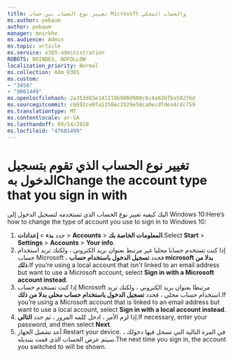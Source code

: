```yaml
---
title: تغيير نوع الحساب بين حساب Microsoft والحساب المحلي
ms.author: pebaum
author: pebaum
manager: mnirkhe
ms.audience: Admin
ms.topic: article
ms.service: o365-administration
ROBOTS: NOINDEX, NOFOLLOW
localization_priority: Normal
ms.collection: Adm_O365
ms.custom:
- "3450"
- "9001449"
ms.openlocfilehash: 2a353d83e341119b900d900c8c4a83bfba582f6d
ms.sourcegitcommit: c6692ce0fa1358ec3529e59ca0ecdfdea4cdc759
ms.translationtype: MT
ms.contentlocale: ar-SA
ms.lasthandoff: 09/14/2020
ms.locfileid: "47681499"
---
```

# <a name="change-the-account-type-that-you-sign-in-with"></a><span data-ttu-id="2d049-102">تغيير نوع الحساب الذي تقوم بتسجيل الدخول به</span><span class="sxs-lookup"><span data-stu-id="2d049-102">Change the account type that you sign in with</span></span>

<span data-ttu-id="2d049-103">اليك كيفيه تغيير نوع الحساب الذي تستخدمه لتسجيل الدخول إلى Windows 10:</span><span class="sxs-lookup"><span data-stu-id="2d049-103">Here’s how to change the type of account you use to sign in to Windows 10:</span></span>

1. <span data-ttu-id="2d049-104">حدد **بدء**  >  **إعدادات**  >  **Accounts**  >  **المعلومات الخاصة بك**.</span><span class="sxs-lookup"><span data-stu-id="2d049-104">Select **Start** > **Settings** > **Accounts** > **Your info**.</span></span>
2. <span data-ttu-id="2d049-105">إذا كنت تستخدم حسابا محليا غير مرتبط بعنوان بريد الكتروني ، ولكنك تريد استخدام حساب Microsoft ، فحدد **تسجيل الدخول باستخدام حساب microsoft بدلا من ذلك**.</span><span class="sxs-lookup"><span data-stu-id="2d049-105">If you’re using a local account that isn't linked to an email address but want to use a Microsoft account, select **Sign in with a Microsoft account instead**.</span></span>
3. <span data-ttu-id="2d049-106">إذا كنت تستخدم حساب Microsoft مرتبطا بعنوان بريد الكتروني ، ولكنك تريد استخدام حساب محلي ، فحدد **تسجيل الدخول باستخدام حساب محلي بدلا من ذلك**.</span><span class="sxs-lookup"><span data-stu-id="2d049-106">If you’re using a Microsoft account that is linked to an email address but want to use a local account, select **Sign in with a local account instead**.</span></span>
4. <span data-ttu-id="2d049-107">إذا لزم الأمر ، ادخل كلمه المرور ، ثم حدد **التالي**.</span><span class="sxs-lookup"><span data-stu-id="2d049-107">If necessary, enter your password, and then select **Next**.</span></span>
5. <span data-ttu-id="2d049-108">أعد تشغيل الجهاز.</span><span class="sxs-lookup"><span data-stu-id="2d049-108">Restart your device.</span></span> <span data-ttu-id="2d049-109">في المرة التالية التي تسجل فيها دخولك ، سيتم عرض الحساب الذي قمت بتبديله.</span><span class="sxs-lookup"><span data-stu-id="2d049-109">The next time you sign in, the account you switched to will be shown.</span></span>